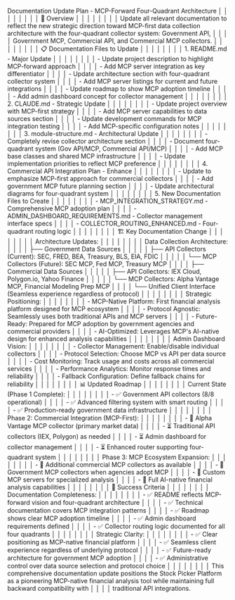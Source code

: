 Documentation Update Plan - MCP-Forward Four-Quadrant Architecture                                                                                                                  │ │
│ │                                                                                                                                                                                     │ │
│ │ 🎯 Overview                                                                                                                                                                         │ │
│ │                                                                                                                                                                                     │ │
│ │ Update all relevant documentation to reflect the new strategic direction toward MCP-first data collection architecture with the four-quadrant collector system: Government API,     │ │
│ │ Government MCP, Commercial API, and Commercial MCP collectors.                                                                                                                      │ │
│ │                                                                                                                                                                                     │ │
│ │ 📋 Documentation Files to Update                                                                                                                                                    │ │
│ │                                                                                                                                                                                     │ │
│ │ 1. README.md - Major Update                                                                                                                                                         │ │
│ │                                                                                                                                                                                     │ │
│ │ - Update project description to highlight MCP-forward approach                                                                                                                      │ │
│ │ - Add MCP server integration as key differentiator                                                                                                                                  │ │
│ │ - Update architecture section with four-quadrant collector system                                                                                                                   │ │
│ │ - Add MCP server listings for current and future integrations                                                                                                                       │ │
│ │ - Update roadmap to show MCP adoption timeline                                                                                                                                      │ │
│ │ - Add admin dashboard concept for collector management                                                                                                                              │ │
│ │                                                                                                                                                                                     │ │
│ │ 2. CLAUDE.md - Strategic Update                                                                                                                                                     │ │
│ │                                                                                                                                                                                     │ │
│ │ - Update project overview with MCP-first strategy                                                                                                                                   │ │
│ │ - Add MCP server capabilities to data sources section                                                                                                                               │ │
│ │ - Update development commands for MCP integration testing                                                                                                                           │ │
│ │ - Add MCP-specific configuration notes                                                                                                                                              │ │
│ │                                                                                                                                                                                     │ │
│ │ 3. module-structure.md - Architectural Update                                                                                                                                       │ │
│ │                                                                                                                                                                                     │ │
│ │ - Completely revise collector architecture section                                                                                                                                  │ │
│ │ - Document four-quadrant system (Gov API/MCP, Commercial API/MCP)                                                                                                                   │ │
│ │ - Add MCP base classes and shared MCP infrastructure                                                                                                                                │ │
│ │ - Update implementation priorities to reflect MCP preference                                                                                                                        │ │
│ │                                                                                                                                                                                     │ │
│ │ 4. Commercial API Integration Plan - Enhance                                                                                                                                        │ │
│ │                                                                                                                                                                                     │ │
│ │ - Update to emphasize MCP-first approach for commercial collectors                                                                                                                  │ │
│ │ - Add government MCP future planning section                                                                                                                                        │ │
│ │ - Update architectural diagrams for four-quadrant system                                                                                                                            │ │
│ │                                                                                                                                                                                     │ │
│ │ 5. New Documentation Files to Create                                                                                                                                                │ │
│ │                                                                                                                                                                                     │ │
│ │ - MCP_INTEGRATION_STRATEGY.md - Comprehensive MCP adoption plan                                                                                                                     │ │
│ │ - ADMIN_DASHBOARD_REQUIREMENTS.md - Collector management interface specs                                                                                                            │ │
│ │ - COLLECTOR_ROUTING_ENHANCED.md - Four-quadrant routing logic                                                                                                                       │ │
│ │                                                                                                                                                                                     │ │
│ │ 🏗️ Key Documentation Change                                                                                                                                                        │ │
│ │                                                                                                                                                                                     │ │
│ │ Architecture Updates:                                                                                                                                                               │ │
│ │                                                                                                                                                                                     │ │
│ │ Data Collection Architecture:                                                                                                                                                       │ │
│ │ ├── Government Data Sources                                                                                                                                                         │ │
│ │ │   ├── API Collectors (Current): SEC, FRED, BEA, Treasury, BLS, EIA, FDIC                                                                                                          │ │
│ │ │   └── MCP Collectors (Future): SEC MCP, Fed MCP, Treasury MCP                                                                                                                     │ │
│ │ ├── Commercial Data Sources                                                                                                                                                         │ │
│ │ │   ├── API Collectors: IEX Cloud, Polygon.io, Yahoo Finance                                                                                                                        │ │
│ │ │   └── MCP Collectors: Alpha Vantage MCP, Financial Modeling Prep MCP                                                                                                              │ │
│ │ └── Unified Client Interface (Seamless experience regardless of protocol)                                                                                                           │ │
│ │                                                                                                                                                                                     │ │
│ │ Strategic Positioning:                                                                                                                                                              │ │
│ │                                                                                                                                                                                     │ │
│ │ - MCP-Native Platform: First financial analysis platform designed for MCP ecosystem                                                                                                 │ │
│ │ - Protocol Agnostic: Seamlessly uses both traditional APIs and MCP servers                                                                                                          │ │
│ │ - Future-Ready: Prepared for MCP adoption by government agencies and commercial providers                                                                                           │ │
│ │ - AI-Optimized: Leverages MCP's AI-native design for enhanced analysis capabilities                                                                                                 │ │
│ │                                                                                                                                                                                     │ │
│ │ Admin Dashboard Vision:                                                                                                                                                             │ │
│ │                                                                                                                                                                                     │ │
│ │ - Collector Management: Enable/disable individual collectors                                                                                                                        │ │
│ │ - Protocol Selection: Choose MCP vs API per data source                                                                                                                             │ │
│ │ - Cost Monitoring: Track usage and costs across all commercial services                                                                                                             │ │
│ │ - Performance Analytics: Monitor response times and reliability                                                                                                                     │ │
│ │ - Fallback Configuration: Define fallback chains for reliability                                                                                                                    │ │
│ │                                                                                                                                                                                     │ │
│ │ 📊 Updated Roadmap                                                                                                                                                                  │ │
│ │                                                                                                                                                                                     │ │
│ │ Current State (Phase 1 Complete):                                                                                                                                                   │ │
│ │                                                                                                                                                                                     │ │
│ │ - ✅ Government API collectors (8/8 operational)                                                                                                                                     │ │
│ │ - ✅ Advanced filtering system with smart routing                                                                                                                                    │ │
│ │ - ✅ Production-ready government data infrastructure                                                                                                                                 │ │
│ │                                                                                                                                                                                     │ │
│ │ Phase 2: Commercial Integration (MCP-First):                                                                                                                                        │ │
│ │                                                                                                                                                                                     │ │
│ │ - 🚀 Alpha Vantage MCP collector (primary market data)                                                                                                                              │ │
│ │ - ⏳ Traditional API collectors (IEX, Polygon) as needed                                                                                                                             │ │
│ │ - ⏳ Admin dashboard for collector management                                                                                                                                        │ │
│ │ - ⏳ Enhanced router supporting four-quadrant system                                                                                                                                 │ │
│ │                                                                                                                                                                                     │ │
│ │ Phase 3: MCP Ecosystem Expansion:                                                                                                                                                   │ │
│ │                                                                                                                                                                                     │ │
│ │ - 🔮 Additional commercial MCP collectors as available                                                                                                                              │ │
│ │ - 🔮 Government MCP collectors when agencies adopt MCP                                                                                                                              │ │
│ │ - 🔮 Custom MCP servers for specialized analysis                                                                                                                                    │ │
│ │ - 🔮 Full AI-native financial analysis capabilities                                                                                                                                 │ │
│ │                                                                                                                                                                                     │ │
│ │ 🎯 Success Criteria                                                                                                                                                                 │ │
│ │                                                                                                                                                                                     │ │
│ │ Documentation Completeness:                                                                                                                                                         │ │
│ │                                                                                                                                                                                     │ │
│ │ - ✅ README reflects MCP-forward vision and four-quadrant architecture                                                                                                               │ │
│ │ - ✅ Technical documentation covers MCP integration patterns                                                                                                                         │ │
│ │ - ✅ Roadmap shows clear MCP adoption timeline                                                                                                                                       │ │
│ │ - ✅ Admin dashboard requirements defined                                                                                                                                            │ │
│ │ - ✅ Collector routing logic documented for all four quadrants                                                                                                                       │ │
│ │                                                                                                                                                                                     │ │
│ │ Strategic Clarity:                                                                                                                                                                  │ │
│ │                                                                                                                                                                                     │ │
│ │ - ✅ Clear positioning as MCP-native financial platform                                                                                                                              │ │
│ │ - ✅ Seamless client experience regardless of underlying protocol                                                                                                                    │ │
│ │ - ✅ Future-ready architecture for government MCP adoption                                                                                                                           │ │
│ │ - ✅ Administrative control over data source selection and protocol choice                                                                                                           │ │
│ │                                                                                                                                                                                     │ │
│ │ This comprehensive documentation update positions the Stock Picker Platform as a pioneering MCP-native financial analysis tool while maintaining full backward compatibility with   │ │
│ │ traditional API integrations.              

